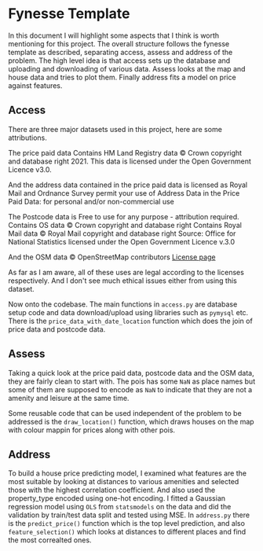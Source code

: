 # Fynesse Template

In this document I will highlight some aspects that I think is worth mentioning 
for this project.
The overall structure follows the fynesse template as described, separating
access, assess and address of the problem. The high level idea is that access
sets up the database and uploading and downloading of various data. Assess looks
at the map and house data and tries to plot them. Finally address fits a model
on price against features.

## Access

There are three major datasets used in this project, here are some attributions.

The price paid data
Contains HM Land Registry data © Crown copyright and database right 2021.
This data is licensed under the Open Government Licence v3.0.

And the address data contained in the price paid data is licensed as
Royal Mail and Ordnance Survey permit your use of Address Data in the Price Paid Data:
for personal and/or non-commercial use

The Postcode data is
Free to use for any purpose - attribution required.
Contains OS data © Crown copyright and database right
Contains Royal Mail data © Royal Mail copyright and database right
Source: Office for National Statistics licensed under the Open Government Licence v.3.0

And the OSM data
© OpenStreetMap contributors
[License page](https://www.openstreetmap.org/copyright)

As far as I am aware, all of these uses are legal according to the licenses respectively.
And I don't see much ethical issues either from using this dataset.

Now onto the codebase. The main functions in `access.py` are database setup code
and data download/upload using libraries such as `pymysql` etc. There is the
`price_data_with_date_location` function which does the join of price data and
postcode data.

## Assess

Taking a quick look at the price paid data, postcode data and the OSM data, they
are fairly clean to start with. The pois has some `NaN` as place names but some
of them are supposed to encode as `NaN` to indicate that they are not a amenity
and leisure at the same time.

Some reusable code that can be used independent of the problem to be addressed
is the `draw_location()` function, which draws houses on the map with colour
mappin for prices along with other pois.

## Address

To build a house price predicting model, I examined what features are the most
suitable by looking at distances to various amenities and selected those with
the highest correlation coefficient. And also used the property_type encoded
using one-hot encoding. I fitted a Gaussian regression model using `OLS` from
`statsmodels` on the data and
did the validation by train/test data split and tested using MSE. In `address.py`
there is the `predict_price()` function which is the top level prediction, and also
`feature_selection()` which looks at distances to different places and find the
most correalted ones.
